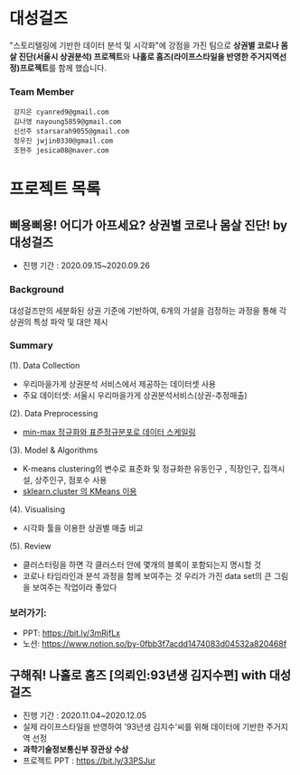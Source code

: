  # 대성걸즈
 "스토리텔링에 기반한 데이터 분석 및 시각화"에 강점을 가진 팀으로 **상권별 코로나 몸살 진단(서울시 상권분석) 프로젝트**와 **나홀로 홈즈(라이프스타일을 반영한 주거지역선정)프로젝트**를 함께 했습니다.    
 
  ### Team Member
 <pre><code> 강지은 cyanred9@gmail.com
 김나영 nayoung5859@gmail.com
 신선주 starsarah9055@gmail.com
 정우진 jwjin0330@gmail.com
 조현주 jesica08@naver.com </code></pre>


# 프로젝트 목록
## 삐용삐용! 어디가 아프세요? 상권별 코로나 몸살 진단! by 대성걸즈      
- 진행 기간 : 2020.09.15~2020.09.26   

### Background
대성걸즈만의 세분화된 상권 기준에 기반하여, 6개의 가설을 검정하는 과정을 통해 각 상권의 특성 파악 및 대안 제시

### Summary
(1). Data Collection
- 우리마을가게 상권분석 서비스에서 제공하는 데이터셋 사용
- 주요 데이터셋: 서울시 우리마을가게 상권분석서비스(상권-추정매출)

(2). Data Preprocessing
- [min-max 정규화와 표준정규분포로 데이터 스케일링](https://github.com/dataitgirls4/team_2/blob/main/%5B%EC%83%81%EA%B6%8C%20%EB%B6%84%EC%84%9D%5D%201.%20preprocessing/%EB%8D%B0%EC%9D%B4%ED%84%B0%ED%91%9C%EC%A4%80%ED%99%94.ipynb)

(3). Model & Algorithms
- K-means clustering의 변수로 표준화 및 정규화한 유동인구 , 직장인구, 집객시설, 상주인구, 점포수 사용 
- [sklearn.cluster 의 KMeans 이용](https://github.com/dataitgirls4/team_2/blob/main/%5B%EC%83%81%EA%B6%8C%20%EB%B6%84%EC%84%9D%5D%202.%20modeling/%EB%B8%94%EB%9F%AD%EB%B3%84_%ED%81%B4%EB%9F%AC%EC%8A%A4%ED%84%B0%EB%A7%81.ipynb)

(4). Visualising
- 시각화 툴을 이용한 상권별 매출 비교

(5). Review
- 클러스터링을 하면 각 클러스터 안에 몇개의 블록이 포함되는지 명시할 것
- 코로나 타임라인과 분석 과정을 함께 보여주는 것 우리가 가진 data set의 큰 그림을 보여주는 작업이라 좋았다

### 보러가기:    
- PPT: https://bit.ly/3mRjfLx
- 노션: https://www.notion.so/by-0fbb3f7acdd1474083d04532a820468f


## 구해줘! 나홀로 홈즈 [의뢰인:93년생 김지수편] with 대성걸즈
- 진행 기간 : 2020.11.04~2020.12.05
- 실제 라이프스타일을 반영하여 '93년생 김지수'씨를 위해 데이터에 기반한 주거지역 선정
- **과학기술정보통신부 장관상 수상**
- 프로젝트 PPT : https://bit.ly/33PSJur

